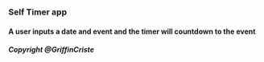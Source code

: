 
### Self Timer app

#### A user inputs a date and event and the timer will countdown to the event

##### Copyright @GriffinCriste
